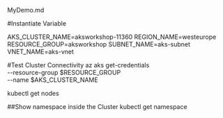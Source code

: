 MyDemo.md


#Instantiate Variable 

AKS_CLUSTER_NAME=aksworkshop-11360
REGION_NAME=westeurope
RESOURCE_GROUP=aksworkshop
SUBNET_NAME=aks-subnet
VNET_NAME=aks-vnet

#Test Cluster Connectivity 
az aks get-credentials \
    --resource-group $RESOURCE_GROUP \
    --name $AKS_CLUSTER_NAME

kubectl get nodes

##Show namespace inside the Cluster
kubectl get namespace